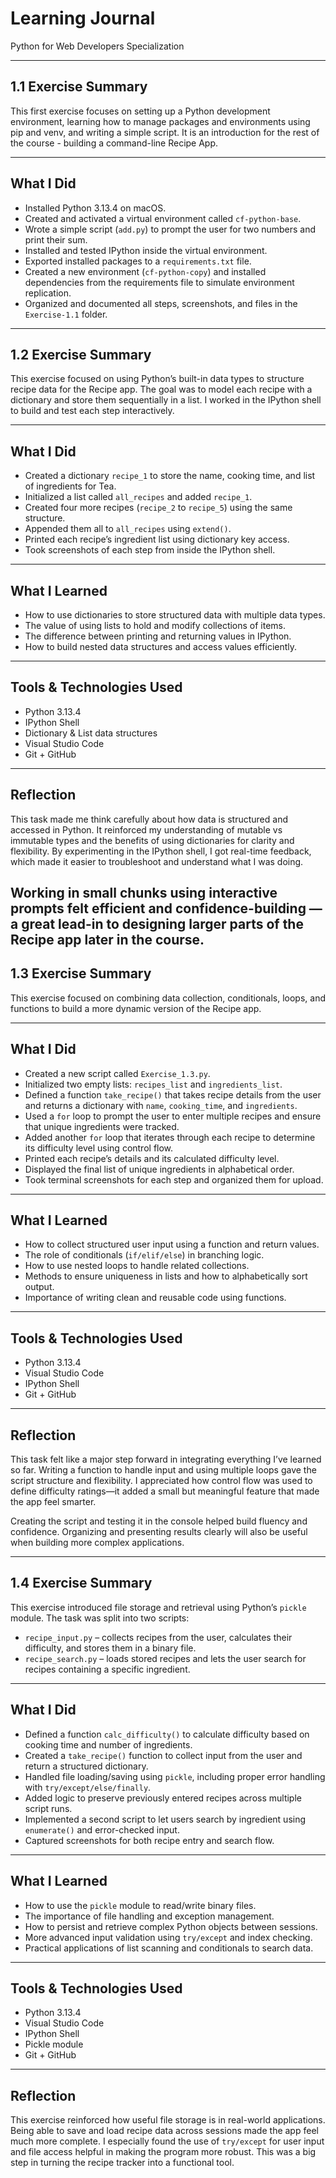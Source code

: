 # Learning Journal
Python for Web Developers Specialization

---

## 1.1 Exercise Summary

This first exercise focuses on setting up a Python development environment, learning how to manage packages and environments using pip and venv, and writing a simple script. It is an introduction for the rest of the course - building a command-line Recipe App.

---

## What I Did

- Installed Python 3.13.4 on macOS.
- Created and activated a virtual environment called `cf-python-base`.
- Wrote a simple script (`add.py`) to prompt the user for two numbers and print their sum.
- Installed and tested IPython inside the virtual environment.
- Exported installed packages to a `requirements.txt` file.
- Created a new environment (`cf-python-copy`) and installed dependencies from the requirements file to simulate environment replication.
- Organized and documented all steps, screenshots, and files in the `Exercise-1.1` folder.

---

## 1.2 Exercise Summary

This exercise focused on using Python’s built-in data types to structure recipe data for the Recipe app. The goal was to model each recipe with a dictionary and store them sequentially in a list. I worked in the IPython shell to build and test each step interactively.

---

## What I Did

- Created a dictionary `recipe_1` to store the name, cooking time, and list of ingredients for Tea.
- Initialized a list called `all_recipes` and added `recipe_1`.
- Created four more recipes (`recipe_2` to `recipe_5`) using the same structure.
- Appended them all to `all_recipes` using `extend()`.
- Printed each recipe’s ingredient list using dictionary key access.
- Took screenshots of each step from inside the IPython shell.

---

## What I Learned

- How to use dictionaries to store structured data with multiple data types.
- The value of using lists to hold and modify collections of items.
- The difference between printing and returning values in IPython.
- How to build nested data structures and access values efficiently.

---

## Tools & Technologies Used

- Python 3.13.4
- IPython Shell
- Dictionary & List data structures
- Visual Studio Code
- Git + GitHub

---

## Reflection

This task made me think carefully about how data is structured and accessed in Python. It reinforced my understanding of mutable vs immutable types and the benefits of using dictionaries for clarity and flexibility. By experimenting in the IPython shell, I got real-time feedback, which made it easier to troubleshoot and understand what I was doing.

Working in small chunks using interactive prompts felt efficient and confidence-building — a great lead-in to designing larger parts of the Recipe app later in the course.
---

## 1.3 Exercise Summary

This exercise focused on combining data collection, conditionals, loops, and functions to build a more dynamic version of the Recipe app.

---

## What I Did

- Created a new script called `Exercise_1.3.py`.
- Initialized two empty lists: `recipes_list` and `ingredients_list`.
- Defined a function `take_recipe()` that takes recipe details from the user and returns a dictionary with `name`, `cooking_time`, and `ingredients`.
- Used a `for` loop to prompt the user to enter multiple recipes and ensure that unique ingredients were tracked.
- Added another `for` loop that iterates through each recipe to determine its difficulty level using control flow.
- Printed each recipe’s details and its calculated difficulty level.
- Displayed the final list of unique ingredients in alphabetical order.
- Took terminal screenshots for each step and organized them for upload.

---

## What I Learned

- How to collect structured user input using a function and return values.
- The role of conditionals (`if/elif/else`) in branching logic.
- How to use nested loops to handle related collections.
- Methods to ensure uniqueness in lists and how to alphabetically sort output.
- Importance of writing clean and reusable code using functions.

---

## Tools & Technologies Used

- Python 3.13.4
- Visual Studio Code
- IPython Shell
- Git + GitHub

---

## Reflection

This task felt like a major step forward in integrating everything I’ve learned so far. Writing a function to handle input and using multiple loops gave the script structure and flexibility. I appreciated how control flow was used to define difficulty ratings—it added a small but meaningful feature that made the app feel smarter.

Creating the script and testing it in the console helped build fluency and confidence. Organizing and presenting results clearly will also be useful when building more complex applications.

---

## 1.4 Exercise Summary

This exercise introduced file storage and retrieval using Python’s `pickle` module. The task was split into two scripts:

- `recipe_input.py` – collects recipes from the user, calculates their difficulty, and stores them in a binary file.
- `recipe_search.py` – loads stored recipes and lets the user search for recipes containing a specific ingredient.

---

## What I Did

- Defined a function `calc_difficulty()` to calculate difficulty based on cooking time and number of ingredients.
- Created a `take_recipe()` function to collect input from the user and return a structured dictionary.
- Handled file loading/saving using `pickle`, including proper error handling with `try/except/else/finally`.
- Added logic to preserve previously entered recipes across multiple script runs.
- Implemented a second script to let users search by ingredient using `enumerate()` and error-checked input.
- Captured screenshots for both recipe entry and search flow.

---

## What I Learned

- How to use the `pickle` module to read/write binary files.
- The importance of file handling and exception management.
- How to persist and retrieve complex Python objects between sessions.
- More advanced input validation using `try/except` and index checking.
- Practical applications of list scanning and conditionals to search data.

---

## Tools & Technologies Used

- Python 3.13.4
- Visual Studio Code
- IPython Shell
- Pickle module
- Git + GitHub

---

## Reflection

This exercise reinforced how useful file storage is in real-world applications. Being able to save and load recipe data across sessions made the app feel much more complete. I especially found the use of `try/except` for user input and file access helpful in making the program more robust. This was a big step in turning the recipe tracker into a functional tool.
